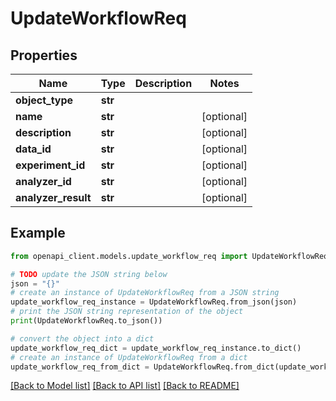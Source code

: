 # UpdateWorkflowReq


## Properties

Name | Type | Description | Notes
------------ | ------------- | ------------- | -------------
**object_type** | **str** |  | 
**name** | **str** |  | [optional] 
**description** | **str** |  | [optional] 
**data_id** | **str** |  | [optional] 
**experiment_id** | **str** |  | [optional] 
**analyzer_id** | **str** |  | [optional] 
**analyzer_result** | **str** |  | [optional] 

## Example

```python
from openapi_client.models.update_workflow_req import UpdateWorkflowReq

# TODO update the JSON string below
json = "{}"
# create an instance of UpdateWorkflowReq from a JSON string
update_workflow_req_instance = UpdateWorkflowReq.from_json(json)
# print the JSON string representation of the object
print(UpdateWorkflowReq.to_json())

# convert the object into a dict
update_workflow_req_dict = update_workflow_req_instance.to_dict()
# create an instance of UpdateWorkflowReq from a dict
update_workflow_req_from_dict = UpdateWorkflowReq.from_dict(update_workflow_req_dict)
```
[[Back to Model list]](../README.md#documentation-for-models) [[Back to API list]](../README.md#documentation-for-api-endpoints) [[Back to README]](../README.md)


